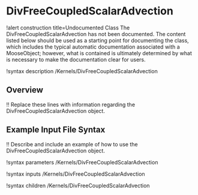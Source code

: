 # DivFreeCoupledScalarAdvection

!alert construction title=Undocumented Class
The DivFreeCoupledScalarAdvection has not been documented. The content listed below should be used as a starting point for
documenting the class, which includes the typical automatic documentation associated with a
MooseObject; however, what is contained is ultimately determined by what is necessary to make the
documentation clear for users.

!syntax description /Kernels/DivFreeCoupledScalarAdvection

## Overview

!! Replace these lines with information regarding the DivFreeCoupledScalarAdvection object.

## Example Input File Syntax

!! Describe and include an example of how to use the DivFreeCoupledScalarAdvection object.

!syntax parameters /Kernels/DivFreeCoupledScalarAdvection

!syntax inputs /Kernels/DivFreeCoupledScalarAdvection

!syntax children /Kernels/DivFreeCoupledScalarAdvection
